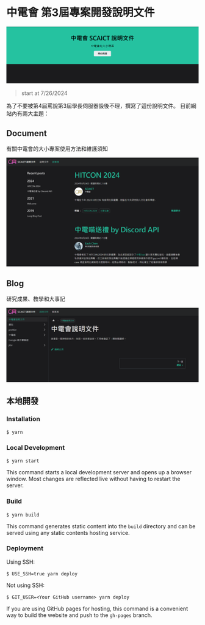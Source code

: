 # 中電會 第3屆專案開發說明文件
![alt text](./static/img/index-demo.png)
> start at 7/26/2024

為了不要被第4屆罵說第3屆學長伺服器設後不理，撰寫了這份說明文件。
目前網站內有兩大主題：
## Document
有關中電會的大小專案使用方法和維護須知

![alt text](./static/img/doc-demo.png)
## Blog
研究成果、教學和大事記

![alt text](./static/img/blog-demo.png)
## 本地開發

### Installation

```
$ yarn
```

### Local Development

```
$ yarn start
```

This command starts a local development server and opens up a browser window. Most changes are reflected live without having to restart the server.

### Build

```
$ yarn build
```

This command generates static content into the `build` directory and can be served using any static contents hosting service.

### Deployment

Using SSH:

```
$ USE_SSH=true yarn deploy
```

Not using SSH:

```
$ GIT_USER=<Your GitHub username> yarn deploy
```

If you are using GitHub pages for hosting, this command is a convenient way to build the website and push to the `gh-pages` branch.

